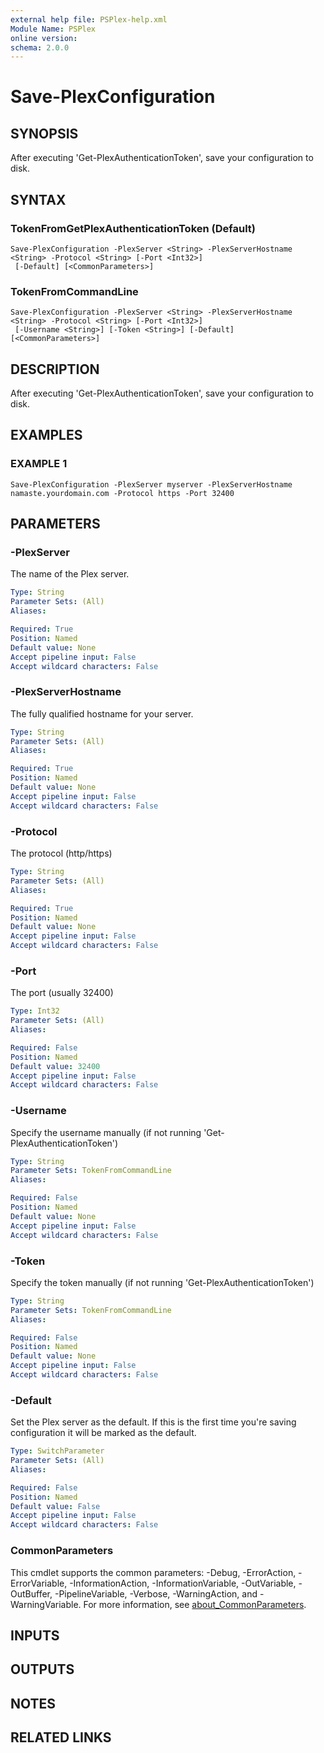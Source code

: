 ```yaml
---
external help file: PSPlex-help.xml
Module Name: PSPlex
online version:
schema: 2.0.0
---
```


# Save-PlexConfiguration

## SYNOPSIS
After executing 'Get-PlexAuthenticationToken', save your configuration to disk.

## SYNTAX

### TokenFromGetPlexAuthenticationToken (Default)
```
Save-PlexConfiguration -PlexServer <String> -PlexServerHostname <String> -Protocol <String> [-Port <Int32>]
 [-Default] [<CommonParameters>]
```

### TokenFromCommandLine
```
Save-PlexConfiguration -PlexServer <String> -PlexServerHostname <String> -Protocol <String> [-Port <Int32>]
 [-Username <String>] [-Token <String>] [-Default] [<CommonParameters>]
```

## DESCRIPTION
After executing 'Get-PlexAuthenticationToken', save your configuration to disk.

## EXAMPLES

### EXAMPLE 1
```
Save-PlexConfiguration -PlexServer myserver -PlexServerHostname namaste.yourdomain.com -Protocol https -Port 32400
```

## PARAMETERS

### -PlexServer
The name of the Plex server.

```yaml
Type: String
Parameter Sets: (All)
Aliases:

Required: True
Position: Named
Default value: None
Accept pipeline input: False
Accept wildcard characters: False
```

### -PlexServerHostname
The fully qualified hostname for your server.

```yaml
Type: String
Parameter Sets: (All)
Aliases:

Required: True
Position: Named
Default value: None
Accept pipeline input: False
Accept wildcard characters: False
```

### -Protocol
The protocol (http/https)

```yaml
Type: String
Parameter Sets: (All)
Aliases:

Required: True
Position: Named
Default value: None
Accept pipeline input: False
Accept wildcard characters: False
```

### -Port
The port (usually 32400)

```yaml
Type: Int32
Parameter Sets: (All)
Aliases:

Required: False
Position: Named
Default value: 32400
Accept pipeline input: False
Accept wildcard characters: False
```

### -Username
Specify the username manually (if not running 'Get-PlexAuthenticationToken')

```yaml
Type: String
Parameter Sets: TokenFromCommandLine
Aliases:

Required: False
Position: Named
Default value: None
Accept pipeline input: False
Accept wildcard characters: False
```

### -Token
Specify the token manually (if not running 'Get-PlexAuthenticationToken')

```yaml
Type: String
Parameter Sets: TokenFromCommandLine
Aliases:

Required: False
Position: Named
Default value: None
Accept pipeline input: False
Accept wildcard characters: False
```

### -Default
Set the Plex server as the default.
If this is the first time you're saving
configuration it will be marked as the default.

```yaml
Type: SwitchParameter
Parameter Sets: (All)
Aliases:

Required: False
Position: Named
Default value: False
Accept pipeline input: False
Accept wildcard characters: False
```

### CommonParameters
This cmdlet supports the common parameters: -Debug, -ErrorAction, -ErrorVariable, -InformationAction, -InformationVariable, -OutVariable, -OutBuffer, -PipelineVariable, -Verbose, -WarningAction, and -WarningVariable. For more information, see [about_CommonParameters](http://go.microsoft.com/fwlink/?LinkID=113216).

## INPUTS

## OUTPUTS

## NOTES

## RELATED LINKS
